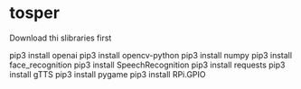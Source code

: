# tosper

Download thi slibraries first

pip3 install openai
pip3 install opencv-python
pip3 install numpy
pip3 install face_recognition
pip3 install SpeechRecognition
pip3 install requests
pip3 install gTTS
pip3 install pygame
pip3 install RPi.GPIO
